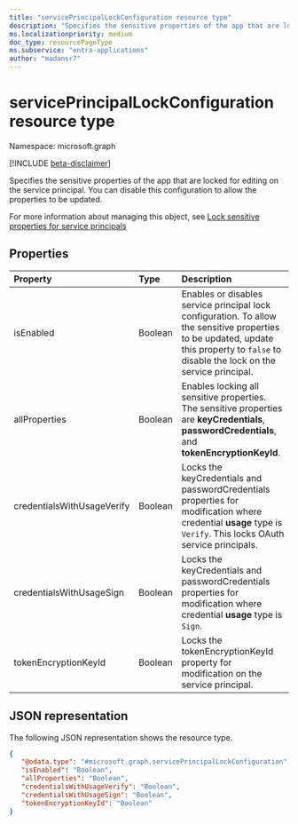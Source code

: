 ```yaml
---
title: "servicePrincipalLockConfiguration resource type"
description: "Specifies the sensitive properties of the app that are locked for editing on the service principal. You can disable this configuration to allow the properties to be updated."
ms.localizationpriority: medium
doc_type: resourcePageType
ms.subservice: "entra-applications"
author: "madansr7"
---
```


# servicePrincipalLockConfiguration resource type

Namespace: microsoft.graph

[!INCLUDE [beta-disclaimer](../../includes/beta-disclaimer.md)]

Specifies the sensitive properties of the app that are locked for editing on the service principal. You can disable this configuration to allow the properties to be updated.

For more information about managing this object, see [Lock sensitive properties for service principals](/graph/tutorial-applications-basics#lock-sensitive-properties-for-service-principals)

## Properties

| Property | Type | Description |
|:---------------|:--------|:----------|
| isEnabled                  | Boolean | Enables or disables service principal lock configuration. To allow the sensitive properties to be updated, update this property to `false` to disable the lock on the service principal. | 
| allProperties              | Boolean | Enables locking all sensitive properties. The sensitive properties are **keyCredentials**, **passwordCredentials**, and **tokenEncryptionKeyId**.                                                                                                           |
| credentialsWithUsageVerify | Boolean | Locks the keyCredentials and passwordCredentials properties for modification where credential **usage** type is `Verify`. This locks OAuth service principals.                                                   |
| credentialsWithUsageSign   | Boolean | Locks the keyCredentials and passwordCredentials properties for modification where credential **usage** type is `Sign`.                                                                 |
| tokenEncryptionKeyId       | Boolean | Locks the tokenEncryptionKeyId property for modification on the service principal.                                                                            |

## JSON representation
The following JSON representation shows the resource type.

<!-- {
  "blockType": "resource",
  "optionalProperties": [

  ],
  "@odata.type": "microsoft.graph.servicePrincipalLockConfiguration"
}-->

```json
{
   "@odata.type": "#microsoft.graph.servicePrincipalLockConfiguration",
   "isEnabled": "Boolean",
   "allProperties": "Boolean",
   "credentialsWithUsageVerify": "Boolean",
   "credentialsWithUsageSign": "Boolean",
   "tokenEncryptionKeyId": "Boolean"
}
```

